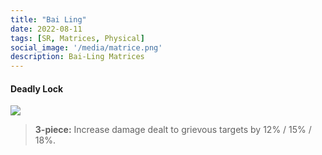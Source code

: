 ```yaml
---
title: "Bai Ling"
date: 2022-08-11
tags: [SR, Matrices, Physical]
social_image: '/media/matrice.png'
description: Bai-Ling Matrices
---
```


#### Deadly Lock

![](https://i.postimg.cc/4dP90ZMT/Bai-Ling-m.png)

> **3-piece:** Increase damage dealt to grievous targets by 12% / 15% / 18%.




